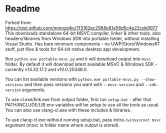 # Readme

Forked from: <https://gist.github.com/mmozeiko/7f3162ec2988e81e56d5c4e22cde9977>
This downloads standalone 64-bit MSVC compiler, linker & other tools, also headers/libraries from Windows SDK into portable folder, without installing Visual Studio. Has bare minimum components - no UWP/Store/WindowsRT stuff, just files & tools for 64-bit native desktop app development.

Run `python.exe portable-msvc.py` and it will download output into `msvc` folder. By default it will download latest available MSVC & Windows SDK - currently v14.32.17.2 and v10.0.20348.0.

You can list available versions with `python.exe portable-msvc.py --show-versions` and then pass versions you want with `--msvc-version` and `--sdk-version` arguments.

To use cl.exe/link.exe from output folder, first run `setup.bat` - after that PATH/INCLUDE/LIB env variables will be setup to use all the tools as usual. You can also use clang-cl.exe with these includes & libraries.

To use clang-cl.exe without running setup.bat, pass extra `/winsysroot msvc` argument (msvc is folder name where output is stored).
